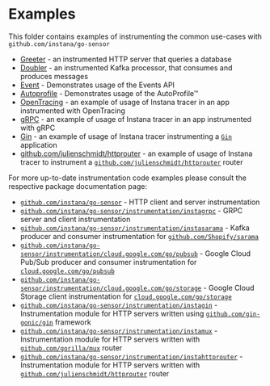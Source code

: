 Examples
========

This folder contains examples of instrumenting the common use-cases with `github.com/instana/go-sensor`

* [Greeter](./http-database-greeter) - an instrumented HTTP server that queries a database
* [Doubler](./kafka-producer-consumer) - an instrumented Kafka processor, that consumes and produces messages
* [Event](./event) - Demonstrates usage of the Events API
* [Autoprofile](./autoprofile) - Demonstrates usage of the AutoProfile™
* [OpenTracing](./opentracing) - an example of usage of Instana tracer in an app instrumented with OpenTracing
* [gRPC](./grpc-client-server) - an example of usage of Instana tracer in an app instrumented with gRPC
* [Gin](./gin) - an example of usage of Instana tracer instrumenting a [`Gin`](github.com/gin-gonic/gin) application
* [github.com/julienschmidt/httprouter](./httprouter) - an example of usage of Instana tracer to instrument a [`github.com/julienschmidt/httprouter`](https://github.com/julienschmidt/httprouter) router

For more up-to-date instrumentation code examples please consult the respective package documentation page:

* [`github.com/instana/go-sensor`](https://pkg.go.dev/github.com/instana/go-sensor?tab=doc#pkg-overview) - HTTP client and server instrumentation
* [`github.com/instana/go-sensor/instrumentation/instagrpc`](https://pkg.go.dev/github.com/instana/go-sensor/instrumentation/instagrpc?tab=doc#pkg-overview) - GRPC server and client instrumentation
* [`github.com/instana/go-sensor/instrumentation/instasarama`](https://pkg.go.dev/github.com/instana/go-sensor/instrumentation/instasarama?tab=doc#pkg-overview) - Kafka producer and consumer instrumentation for [`github.com/Shopify/sarama`](https://github.com/Shopify/sarama)
* [`github.com/instana/go-sensor/instrumentation/cloud.google.com/go/pubsub`](https://pkg.go.dev/github.com/instana/go-sensor/instrumentation/cloud.google.com/go/pubsub?tab=doc#pkg-overview) - Google Cloud Pub/Sub producer and consumer instrumentation for [`cloud.google.com/go/pubsub`](https://cloud.google.com/go/pubsub)
* [`github.com/instana/go-sensor/instrumentation/cloud.google.com/go/storage`](https://pkg.go.dev/github.com/instana/go-sensor/instrumentation/cloud.google.com/go/storage?tab=doc#pkg-overview) - Google Cloud Storage client instrumentation for [`cloud.google.com/go/storage`](https://cloud.google.com/go/storage)
* [`github.com/instana/go-sensor/instrumentation/instagin`](https://pkg.go.dev/github.com/instana/go-sensor/instrumentation/instagin?tab=doc#pkg-overview) - Instrumentation module for HTTP servers written using [`github.com/gin-gonic/gin`](https://github.com/gin-gonic/gin) framework
* [`github.com/instana/go-sensor/instrumentation/instamux`](https://pkg.go.dev/github.com/instana/go-sensor/instrumentation/instamux?tab=doc#pkg-overview) - Instrumentation module for HTTP servers written with [`github.com/gorilla/mux`](https://github.com/gorilla/mux) router
* [`github.com/instana/go-sensor/instrumentation/instahttprouter`](https://pkg.go.dev/github.com/instana/go-sensor/instrumentation/instahttprouter?tab=doc#pkg-overview) - Instrumentation module for HTTP servers written with [`github.com/julienschmidt/httprouter`](https://github.com/julienschmidt/httprouter) router
